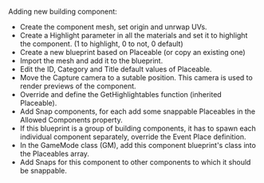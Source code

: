 Adding new building component:

- Create the component mesh, set origin and unrwap UVs.
- Create a Highlight parameter in all the materials and set it to highlight the component. (1 to highlight, 0 to not, 0 default)
- Create a new blueprint based on Placeable (or copy an existing one)
- Import the mesh and add it to the blueprint.
- Edit the ID, Category and Title default values of Placeable.
- Move the Capture camera to a sutable position. This camera is used to render previews of the component.
- Override and define the GetHighlightables function (inherited Placeable).
- Add Snap components, for each add some snappable Placeables in the Allowed Components property.
- If this blueprint is a group of building components, it has to spawn each individual component separately, override the Event Place definition.
- In the GameMode class (GM), add this component blueprint's class into the Placeables array.
- Add Snaps for this component to other components to which it should be snappable.